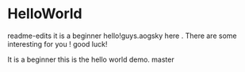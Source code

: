 # HelloWorld
 readme-edits
it is a beginner
hello!guys.aogsky here .
There are some interesting for you ! 
good luck!

It is a beginner
this is the hello world demo.
 master

